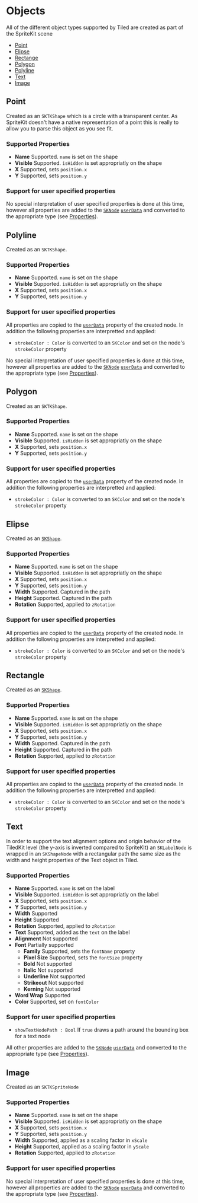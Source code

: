 #  Objects

All of the different object types supported by Tiled are created as part of the SpriteKit scene

 - [Point](#point) 
 - [Elipse](#elipse) 
 - [Rectange](#rectangle) 
 - [Polygon](#polygon)  
 - [Polyline](#polyline) 
 - [Text](#text) 
 - [Image](#image) 

## <a name="point">Point</a>
Created as an  `SKTKShape` which is a circle with a transparent center. As SpriteKit doesn't have a native representation of a point this is really to allow you to parse this object as you see fit.  

### Supported Properties

 - __Name__ Supported. `name` is set on the shape 
 - __Visible__ Supported. `isHidden` is set appropriatly on the shape
 - __X__ Supported, sets `position.x`
 - __Y__ Supported, sets `position.y` 

### Support for user specified properties

No special interpretation of user specified properties is done at this time, however all properties are added to the  [`SKNode`](https://developer.apple.com/documentation/spritekit/skscene) [`userData`](https://developer.apple.com/documentation/spritekit/sknode/1483121-userdata?language=swift) and converted to the appropriate type (see [Properties](Properties.md)). 

## <a name="polyline">Polyline</a>
Created as an  `SKTKShape`.

### Supported Properties

 - __Name__ Supported. `name` is set on the shape 
 - __Visible__ Supported. `isHidden` is set appropriatly on the shape
 - __X__ Supported, sets `position.x`
 - __Y__ Supported, sets `position.y` 

### Support for user specified properties

All properties are copied to the [`userData`](https://developer.apple.com/documentation/spritekit/sknode/1483121-userdata?language=swift) property of the created node. In addition the following properties are interpretted and applied:

 - `strokeColor : Color` is converted to an `SKColor` and set on the node's `strokeColor` property

No special interpretation of user specified properties is done at this time, however all properties are added to the  [`SKNode`](https://developer.apple.com/documentation/spritekit/skscene) [`userData`](https://developer.apple.com/documentation/spritekit/sknode/1483121-userdata?language=swift) and converted to the appropriate type (see [Properties](Properties.md)). 

## <a name="polygon">Polygon</a>
Created as an  `SKTKShape`.

### Supported Properties

 - __Name__ Supported. `name` is set on the shape 
 - __Visible__ Supported. `isHidden` is set appropriatly on the shape
 - __X__ Supported, sets `position.x`
 - __Y__ Supported, sets `position.y` 

### Support for user specified properties

All properties are copied to the [`userData`](https://developer.apple.com/documentation/spritekit/sknode/1483121-userdata?language=swift) property of the created node. In addition the following properties are interpretted and applied:

 - `strokeColor : Color` is converted to an `SKColor` and set on the node's `strokeColor` property

 ## <a name="elipse">Elipse</a>
 Created as an  [`SKShape`](https://developer.apple.com/documentation/spritekit/skshape). 

 ### Supported Properties

  - __Name__ Supported. `name` is set on the shape 
  - __Visible__ Supported. `isHidden` is set appropriatly on the shape
  - __X__ Supported, sets `position.x`
  - __Y__ Supported, sets `position.y` 
  - __Width__ Supported. Captured in the path
  - __Height__ Supported. Captured in the path
  - __Rotation__ Supported, applied to `zRotation`

 ### Support for user specified properties

All properties are copied to the [`userData`](https://developer.apple.com/documentation/spritekit/sknode/1483121-userdata?language=swift) property of the created node. In addition the following properties are interpretted and applied:

 - `strokeColor : Color` is converted to an `SKColor` and set on the node's `strokeColor` property

## <a name="rectangle">Rectangle</a>
Created as an  [`SKShape`](https://developer.apple.com/documentation/spritekit/skshape). 

### Supported Properties

 - __Name__ Supported. `name` is set on the shape 
 - __Visible__ Supported. `isHidden` is set appropriatly on the shape
 - __X__ Supported, sets `position.x`
 - __Y__ Supported, sets `position.y` 
 - __Width__ Supported. Captured in the path
 - __Height__ Supported. Captured in the path
 - __Rotation__ Supported, applied to `zRotation`

### Support for user specified properties

All properties are copied to the [`userData`](https://developer.apple.com/documentation/spritekit/sknode/1483121-userdata?language=swift) property of the created node. In addition the following properties are interpretted and applied:

 - `strokeColor : Color` is converted to an `SKColor` and set on the node's `strokeColor` property

## <a name="text">Text</a>
In order to support the text alignment options and origin behavior of the TiledKit level (the y-axis is inverted compared to SpriteKIt) an `SKLabelNode` is wrapped in an `SKShapeNode` with a rectangular path the same size as the width and height properties of the Text object in Tiled. 

### Supported Properties

 - __Name__ Supported. `name` is set on the label
 - __Visible__ Supported. `isHidden` is set appropriatly on the label
 - __X__ Supported, sets `position.x`
 - __Y__ Supported, sets `position.y` 
 - __Width__ Supported
 - __Height__ Supported
 - __Rotation__ Supported, applied to `zRotation`
 - __Text__ Supported, added as the `text` on the label
 - __Alignment__ Not supported
 - __Font__ Partially supported
    - __Family__ Supported, sets the `fontName` property
    - __Pixel Size__ Supported, sets the `fontSize` property
    - __Bold__ Not supported
    - __Italic__ Not supported
    - __Underline__ Not supported
    - __Strikeout__ Not supported
    - __Kerning__ Not supported
 - __Word Wrap__ Supported
 - __Color__ Supported, set on `fontColor`

### Support for user specified properties

 - `showTextNodePath : Bool` If `true` draws a path around the bounding box for a text node

All other properties are added to the  [`SKNode`](https://developer.apple.com/documentation/spritekit/skscene) [`userData`](https://developer.apple.com/documentation/spritekit/sknode/1483121-userdata?language=swift) and converted to the appropriate type (see [Properties](Properties.md)). 

## <a name="image">Image</a>
Created as an `SKTKSpriteNode` 

### Supported Properties

 - __Name__ Supported. `name` is set on the shape 
 - __Visible__ Supported. `isHidden` is set appropriatly on the shape
 - __X__ Supported, sets `position.x`
 - __Y__ Supported, sets `position.y` 
 - __Width__ Supported, applied as a scaling factor in `xScale`
 - __Height__ Supported, applied as a scaling factor in `yScale`
 - __Rotation__ Supported, applied to `zRotation`

### Support for user specified properties

No special interpretation of user specified properties is done at this time, however all properties are added to the  [`SKNode`](https://developer.apple.com/documentation/spritekit/skscene) [`userData`](https://developer.apple.com/documentation/spritekit/sknode/1483121-userdata?language=swift) and converted to the appropriate type (see [Properties](Properties.md)). 
